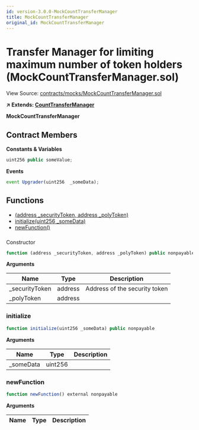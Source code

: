 ```yaml
---
id: version-3.0.0-MockCountTransferManager
title: MockCountTransferManager
original_id: MockCountTransferManager
---
```


# Transfer Manager for limiting maximum number of token holders (MockCountTransferManager.sol)

View Source: [contracts/mocks/MockCountTransferManager.sol](../../../contracts/mocks/MockCountTransferManager.sol)

**↗ Extends: [CountTransferManager](CountTransferManager.md)**

**MockCountTransferManager**

## Contract Members
**Constants & Variables**

```js
uint256 public someValue;

```

**Events**

```js
event Upgrader(uint256  _someData);
```

## Functions

- [(address _securityToken, address _polyToken)](#)
- [initialize(uint256 _someData)](#initialize)
- [newFunction()](#newfunction)

### 

Constructor

```js
function (address _securityToken, address _polyToken) public nonpayable CountTransferManager 
```

**Arguments**

| Name        | Type           | Description  |
| ------------- |------------- | -----|
| _securityToken | address | Address of the security token | 
| _polyToken | address |  | 

### initialize

```js
function initialize(uint256 _someData) public nonpayable
```

**Arguments**

| Name        | Type           | Description  |
| ------------- |------------- | -----|
| _someData | uint256 |  | 

### newFunction

```js
function newFunction() external nonpayable
```

**Arguments**

| Name        | Type           | Description  |
| ------------- |------------- | -----|

